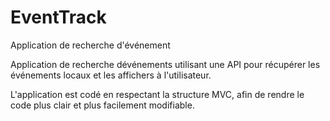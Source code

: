 # EventTrack
Application de recherche d'événement

Application de recherche dévénements utilisant une API pour récupérer les événements locaux et les affichers à l'utilisateur.

L'application est codé en respectant la structure MVC, afin de rendre le code plus clair et plus facilement modifiable.
